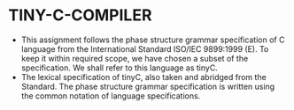 # TINY-C-COMPILER

* This assignment follows the phase structure grammar specification of C language from the International Standard ISO/IEC 9899:1999 (E). To keep it within required scope, we have chosen a subset of the specification. We shall refer to this language as tinyC.
* The lexical specification of tinyC, also taken and abridged from the Standard. The phase structure grammar specification is written using the common notation of language specifications.
